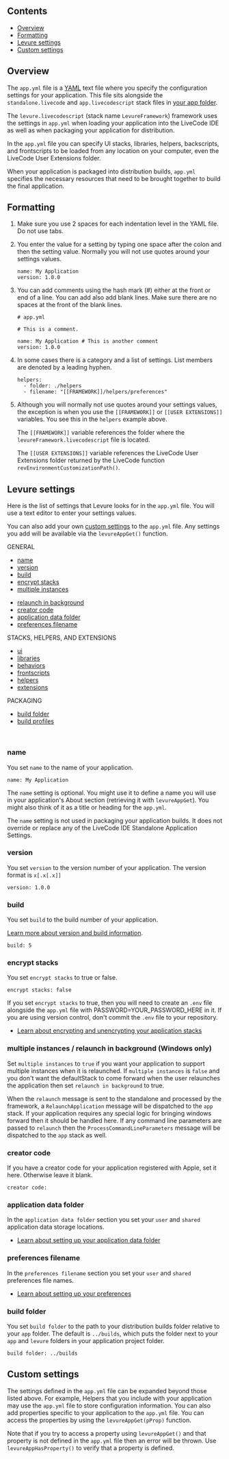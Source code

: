 ## Contents

* [Overview](#overview)
* [Formatting](#formatting)
* [Levure settings](#levure-settings)
* [Custom settings](#custom-settings)

## Overview

The `app.yml` file is a [YAML](https://en.wikipedia.org/wiki/YAML) text file where you specify the configuration settings for your application. This file sits alongside the `standalone.livecode` and `app.livecodescript` stack files in [your app folder](Your-App-Folder).

The `levure.livecodescript` (stack name `LevureFramework`) framework  uses the settings in `app.yml` when loading your application into the LiveCode IDE as well as when packaging your application for distribution.

In the `app.yml` file you can specify UI stacks, libraries, helpers, backscripts, and frontscripts to be loaded from any location on your computer, even the LiveCode User Extensions folder.

When your application is packaged into distribution builds, `app.yml` specifies the necessary resources that need to be brought together to build the final application.

## Formatting

1. Make sure you use 2 spaces for each indentation level in the YAML file. Do not use tabs.

2. You enter the value for a setting by typing one space after the colon and then the setting value. Normally you will not use quotes around your settings values.

   ```
   name: My Application
   version: 1.0.0
   ```

4. You can add comments using the hash mark (#) either at the front or end of a line. You can add also add blank lines. Make sure there are no spaces at the front of the blank lines.

   ```
   # app.yml
   
   # This is a comment.
   
   name: My Application # This is another comment
   version: 1.0.0
   ```

5. In some cases there is a category and a list of settings. List members are denoted by a leading hyphen.

   ```
   helpers:
     - folder: ./helpers
     - filename: "[[FRAMEWORK]]/helpers/preferences"
   ```

6. Although you will normally not use quotes around your settings values, the exception is when you use the `[[FRAMEWORK]]` or `[[USER EXTENSIONS]]` variables. You see this in the `helpers` example above.

   The `[[FRAMEWORK]]` variable references the folder where the `levureFramework.livecodescript` file is located.

   The `[[USER EXTENSIONS]]` variable references the LiveCode User Extensions folder returned by the LiveCode function `revEnvironmentCustomizationPath()`.

## Levure settings

Here is the list of settings that Levure looks for in the `app.yml` file. You will use a text editor to enter your settings values.

You can also add your own [custom settings](#custom-settings) to the `app.yml` file. Any settings you add will be available via the `levureAppGet()` function.

GENERAL
* [name](#name)
* [version](#version)
* [build](#build)
* [encrypt stacks](#encrypt-stacks)
* [multiple instances](#multiple-instances--relaunch-in-background-windows-only)
>
* [relaunch in background](#multiple-instances--relaunch-in-background-windows-only)
* [creator code](#creator-code)
* [application data folder](#application-data-folder)
* [preferences filename](#preferences-filename)

STACKS, HELPERS, AND EXTENSIONS
* [ui](ui#the-ui-section-in-appyml)
* [libraries](libraries)
* [behaviors](behaviors)
* [frontscripts](frontscripts-and-backscripts)
* [helpers](helpers#customizing-the-helpers-section-of-the-appyml-file)
* [extensions](extensions)

PACKAGING
* [build folder](#build-folder)
* [build profiles](packager#the-build-profiles-section-in-appyml)

<br>

### name

You set `name` to the name of your application.

```
name: My Application
```

The `name` setting is optional. You might use it to define a name you will use in your application's About section (retrieving it with `levureAppGet`). You might also think of it as a title or heading for the `app.yml`.

The `name` setting is not used in packaging your application builds. It does not override or replace any of the LiveCode IDE Standalone Application Settings.

### version

You set `version` to the version number of your application. The version format is `x[.x[.x]]`

```
version: 1.0.0
```

### build

You set `build` to the build number of your application. 

[Learn more about version and build information](https://github.com/trevordevore/levure/wiki/packager#version-information).

```
build: 5
```

### encrypt stacks

You set `encrypt stacks` to true or false.

```
encrypt stacks: false
```

If you set `encrypt stacks` to true, then you will need to create an `.env` file alongside the `app.yml` file with PASSWORD=YOUR_PASSWORD_HERE in it. If you are using version control, don't commit the `.env` file to your repository.

* [Learn about encrypting and unencrypting your application stacks](How-do-I-use-password-protection-for-my-application-stacks%3F)

### multiple instances / relaunch in background (Windows only)

Set `multiple instances` to `true` if you want your application to support multiple instances when it is relaunched. If `multiple instances` is `false` and you don't want the defaultStack to come forward when the user relaunches the application then set `relaunch in background` to true.

When the `relaunch` message is sent to the standalone and processed by the framework, a `RelaunchApplication` message will be dispatched to the `app` stack. If your application requires any special logic for bringing windows forward then it should be handled here. If any command line parameters are passed to `relaunch` then the `ProcessCommandLineParameters` message will be dispatched to the `app` stack as well.

### creator code

If you have a creator code for your application registered with Apple, set it here. Otherwise leave it blank.

```
creator code:
```

### application data folder

In the `application data folder` section you set your `user` and `shared` application data storage locations.

* [Learn about setting up your application data folder](How-do-I-configure-my-application-data-storage-locations%3F)

### preferences filename

In the `preferences filename` section you set your `user` and `shared` preferences file names.

* [Learn about setting up your preferences](Helper-preferences)

### build folder

You set `build folder` to the path to your distribution builds folder relative to your `app` folder. The default is `../builds`, which puts the folder next to your `app` and `levure` folders in your application project folder.
 
```
build folder: ../builds
```

## Custom settings

The settings defined in the `app.yml` file can be expanded beyond those listed above. For example, Helpers that you include with your application may use the `app.yml` file to store configuration information. You can also add properties specific to your application to the `app.yml` file. You can access the properties by using the `levureAppGet(pProp)` function. 

Note that if you try to access a property using `levureAppGet()` and that property is not defined in the `app.yml` file then an error will be thrown. Use `levureAppHasProperty()` to verify that a property is defined.